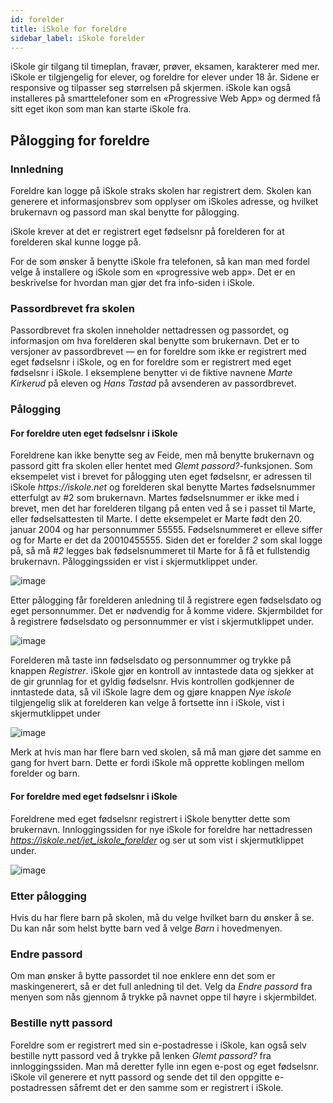 ```yaml
---
id: forelder
title: iSkole for foreldre
sidebar_label: iSkole forelder
---
```


iSkole gir tilgang til timeplan, fravær, prøver, eksamen, karakterer med mer. iSkole er tilgjengelig for elever, og foreldre for elever under 18 år. Sidene er responsive og tilpasser seg størrelsen på skjermen. iSkole kan også installeres på  smarttelefoner som en «Progressive Web App» og dermed få sitt eget ikon som man kan starte iSkole fra.

## Pålogging for foreldre

### Innledning 
Foreldre kan logge på iSkole straks skolen har registrert dem. Skolen kan generere et informasjonsbrev som opplyser om iSkoles adresse, og hvilket
brukernavn og passord man skal benytte for pålogging. 

iSkole krever at det er registrert eget fødselsnr på forelderen for at forelderen skal kunne logge på. 

For de som ønsker å benytte iSkole fra telefonen, så kan man med fordel velge å installere og iSkole som en «progressive web app». Det er en beskrivelse for hvordan man gjør det fra info-siden i iSkole. 

### Passordbrevet fra skolen
Passordbrevet fra skolen inneholder nettadressen og passordet, og informasjon om hva forelderen skal benytte som brukernavn. Det er to versjoner av
passordbrevet — en for foreldre som ikke er registrert med eget fødselsnr i iSkole, og en for foreldre som er registrert med eget fødselsnr i iSkole. I eksemplene benytter vi de fiktive navnene _Marte Kirkerud_ på eleven og _Hans Tastad_ på avsenderen av passordbrevet.

### Pålogging

#### For foreldre uten eget fødselsnr i iSkole
Foreldrene kan ikke benytte seg av Feide, men må benytte brukernavn og passord gitt fra skolen eller hentet med _Glemt passord?_-funksjonen. Som eksempelet vist i brevet for pålogging uten eget fødselsnr, er adressen til iSkole _https://iskole.net_ og forelderen skal benytte Martes fødselsnummer etterfulgt av \#2 som brukernavn. Martes fødselsnummer er ikke med i brevet, men det har forelderen tilgang på enten ved å se i passet til Marte, eller fødselsattesten til Marte. I dette eksempelet er Marte født den 20. januar 2004 og har personnummer 55555. Fødselsnummeret er elleve siffer og for Marte er det da 20010455555. Siden det er forelder _2_ som skal logge på, så må _#2_ legges bak fødselsnummeret til Marte for å få et fullstendig brukernavn. Påloggingssiden er vist i skjermutklippet under.

![image](https://user-images.githubusercontent.com/10975905/187921550-2132347c-7059-4106-b586-581053a034d5.png)

Etter pålogging får forelderen anledning til å registrere egen fødselsdato og eget personnummer. Det er nødvendig for å komme videre. Skjermbildet for å registrere fødselsdato og personnummer er vist i skjermutklippet under.

![image](https://user-images.githubusercontent.com/10975905/187921425-cf8802d5-32df-46e4-a50d-c78b09539643.png)


Forelderen må taste inn fødselsdato og personnummer og trykke på knappen _Registrer_. iSkole gjør en kontroll av inntastede data og sjekker at de gir grunnlag for et gyldig fødselsnr. Hvis kontrollen godkjenner de inntastede data, så vil iSkole lagre dem og gjøre knappen _Nye iskole_ tilgjengelig slik at forelderen kan velge å fortsette inn i iSkole, vist i skjermutklippet under

![image](https://user-images.githubusercontent.com/10975905/187921707-41de5986-7385-4542-9701-fe58bb066218.png)

Merk at hvis man har flere barn ved skolen, så må man gjøre det samme en gang for hvert barn. Dette er fordi iSkole må opprette koblingen mellom forelder og barn. 

#### For foreldre med eget fødselsnr i iSkole

Foreldrene med eget fødselsnr registrert i iSkole benytter dette som brukernavn. Innloggingssiden for nye iSkole for foreldre har nettadressen _https://iskole.net/jet_iskole_forelder_ og ser ut som vist i skjermutklippet under.

![image](https://user-images.githubusercontent.com/10975905/187921896-e3840a6f-b47e-449e-9e59-04932edb60eb.png)

### Etter pålogging
Hvis du har flere barn på skolen, må du velge hvilket barn du ønsker å se. Du kan når som helst bytte barn ved å velge _Barn_ i hovedmenyen.

### Endre passord
Om man ønsker å bytte passordet til noe enklere enn det som er maskingenerert, så er det full anledning til det. Velg da _Endre passord_ fra menyen som nås gjennom å trykke på navnet oppe til høyre i skjermbildet. 

### Bestille nytt passord
Foreldre som er registrert med sin e-postadresse i iSkole, kan også selv bestille nytt passord ved å trykke på lenken _Glemt passord?_ fra innloggingssiden. Man må deretter fylle inn egen e-post og eget fødselsnr. iSkole vil generere et nytt passord og sende det til den oppgitte e-postadressen såfremt det er den samme som er registrert i iSkole. 

